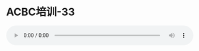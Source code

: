 # ACBC培训-33

<audio style="width: 100%;" preload="false" controls controlslist="nodownload"><source src="//cdn.wechat.edu.pl/audio/mp3/old/12127.mp3" type="audio/mpeg">Your browser does not support the audio element.</audio>


